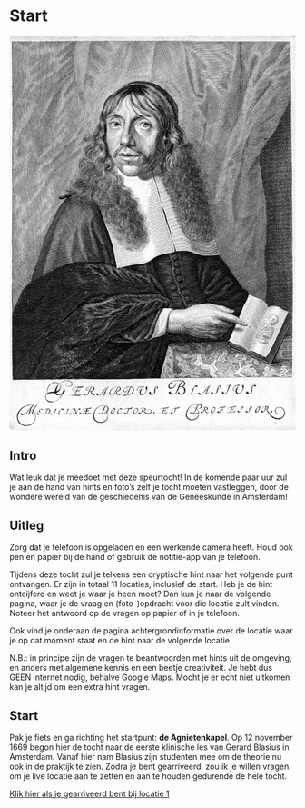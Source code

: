 # Start

![](img/blasius-banner.jpg)

## Intro
Wat leuk dat je meedoet met deze speurtocht! In de komende paar uur zul je aan de hand van hints en foto’s zelf je tocht moeten vastleggen, door de wondere wereld van de geschiedenis van de Geneeskunde in Amsterdam!

## Uitleg
Zorg dat je telefoon is opgeladen en een werkende camera heeft. 
Houd ook pen en papier bij de hand of gebruik de notitie-app van je telefoon. 

Tijdens deze tocht zul je telkens een cryptische hint naar het volgende punt ontvangen. Er zijn in totaal 11 locaties, inclusief de start. Heb je de hint ontcijferd en weet je waar je heen moet? Dan kun je naar de volgende pagina, waar je de vraag en (foto-)opdracht voor die locatie zult vinden. Noteer het antwoord op de vragen op papier of in je telefoon.

Ook vind je onderaan de pagina achtergrondinformatie over de locatie waar je op dat moment staat en de hint naar de volgende locatie. 

N.B.: in principe zijn de vragen te beantwoorden met hints uit de omgeving, en anders met algemene kennis en een beetje creativiteit. Je hebt dus GEEN internet nodig, behalve Google Maps. Mocht je er echt niet uitkomen kan je altijd om een extra hint vragen.

## Start
Pak je fiets en ga richting het startpunt: **de Agnietenkapel**. Op 12 november 1669 begon hier de tocht naar de eerste klinische les van Gerard Blasius in Amsterdam. Vanaf hier nam Blasius zijn studenten mee om de theorie nu ook in de praktijk te zien. Zodra je bent gearriveerd, zou ik je willen vragen om je live locatie aan te zetten en aan te houden gedurende de hele tocht. 

[Klik hier als je gearriveerd bent bij locatie 1](md/locatie-1)
